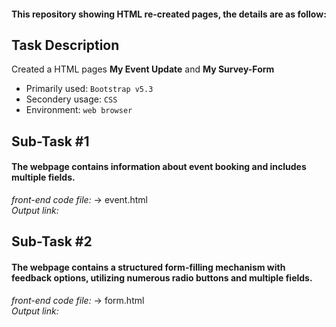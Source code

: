 #### This repository showing HTML re-created pages, the details are as follow:

## Task Description

Created a HTML pages **My Event Update** and **My Survey-Form**

- Primarily used: `Bootstrap v5.3`
- Secondery usage: `CSS`
- Environment: `web browser`


## Sub-Task #1

#### The webpage contains information about event booking and includes multiple fields.

  _front-end code file:_ -> event.html  
  _Output link:_ 

## Sub-Task #2

#### The webpage contains a structured form-filling mechanism with feedback options, utilizing numerous radio buttons and multiple fields.

_front-end code file:_ -> form.html  
_Output link:_ 
